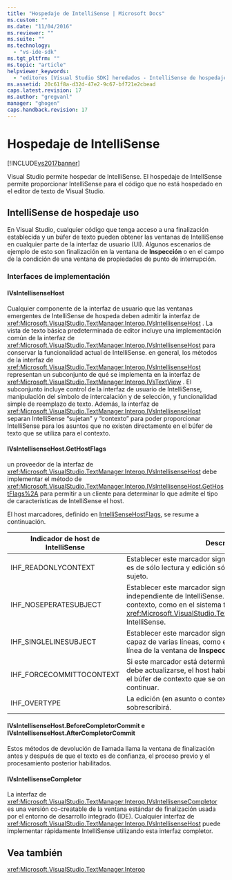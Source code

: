```yaml
---
title: "Hospedaje de IntelliSense | Microsoft Docs"
ms.custom: ""
ms.date: "11/04/2016"
ms.reviewer: ""
ms.suite: ""
ms.technology: 
  - "vs-ide-sdk"
ms.tgt_pltfrm: ""
ms.topic: "article"
helpviewer_keywords: 
  - "editores [Visual Studio SDK] heredados - IntelliSense de hospedaje"
ms.assetid: 20c61f8a-d32d-47e2-9c67-bf721e2cbead
caps.latest.revision: 17
ms.author: "gregvanl"
manager: "ghogen"
caps.handback.revision: 17
---
```

# Hospedaje de IntelliSense
[!INCLUDE[vs2017banner](../code-quality/includes/vs2017banner.md)]

Visual Studio permite hospedar de IntelliSense.  El hospedaje de IntellSense permite proporcionar IntelliSense para el código que no está hospedado en el editor de texto de Visual Studio.  
  
## IntelliSense de hospedaje uso  
 En Visual Studio, cualquier código que tenga acceso a una finalización establecida y un búfer de texto pueden obtener las ventanas de IntelliSense en cualquier parte de la interfaz de usuario \(UI\).  Algunos escenarios de ejemplo de esto son finalización en la ventana de **Inspección** o en el campo de la condición de una ventana de propiedades de punto de interrupción.  
  
### Interfaces de implementación  
  
#### IVsIntellisenseHost  
 Cualquier componente de la interfaz de usuario que las ventanas emergentes de IntelliSense de hospeda deben admitir la interfaz de <xref:Microsoft.VisualStudio.TextManager.Interop.IVsIntellisenseHost> .  La vista de texto básica predeterminada de editor incluye una implementación común de la interfaz de <xref:Microsoft.VisualStudio.TextManager.Interop.IVsIntellisenseHost> para conservar la funcionalidad actual de IntelliSense.  en general, los métodos de la interfaz de <xref:Microsoft.VisualStudio.TextManager.Interop.IVsIntellisenseHost> representan un subconjunto de qué se implementa en la interfaz de <xref:Microsoft.VisualStudio.TextManager.Interop.IVsTextView> .  El subconjunto incluye control de la interfaz de usuario de IntelliSense, manipulación del símbolo de intercalación y de selección, y funcionalidad simple de reemplazo de texto.  Además, la interfaz de <xref:Microsoft.VisualStudio.TextManager.Interop.IVsIntellisenseHost> separan IntelliSense “sujetan” y “contexto” para poder proporcionar IntelliSense para los asuntos que no existen directamente en el búfer de texto que se utiliza para el contexto.  
  
#### IVsIntellisenseHost.GetHostFlags  
 un proveedor de la interfaz de <xref:Microsoft.VisualStudio.TextManager.Interop.IVsIntellisenseHost> debe implementar el método de <xref:Microsoft.VisualStudio.TextManager.Interop.IVsIntellisenseHost.GetHostFlags%2A> para permitir a un cliente para determinar lo que admite el tipo de características de IntelliSense el host.  
  
 El host marcadores, definido en [IntelliSenseHostFlags](../extensibility/intellisensehostflags.md), se resume a continuación.  
  
|Indicador de host de IntelliSense|Descripción|  
|---------------------------------------|-----------------|  
|IHF\_READONLYCONTEXT|Establecer este marcador significa que el búfer de contexto es de sólo lectura y edición sólo se produce dentro del texto sujeto.|  
|IHF\_NOSEPERATESUBJECT|Establecer este marcador significa que no hay ningún asunto independiente de IntelliSense.  El objeto existe en el búfer de contexto, como en el sistema tradicional de <xref:Microsoft.VisualStudio.TextManager.Interop.IVsTextView> IntelliSense.|  
|IHF\_SINGLELINESUBJECT|Establecer este marcador significa que el asunto no es capaz de varias líneas, como en una edición de una sola línea de la ventana de **Inspección** .|  
|IHF\_FORCECOMMITTOCONTEXT|Si este marcador está determinado y el búfer de contexto debe actualizarse, el host habilita la marca de solo lectura en el búfer de contexto que se omiten y ediciones para continuar.|  
|IHF\_OVERTYPE|La edición \(en asunto o contexto\) debe hacer en modo sobrescribirá.|  
  
#### IVsIntellisenseHost.BeforeCompletorCommit e IVsIntellisenseHost.AfterCompletorCommit  
 Estos métodos de devolución de llamada llama la ventana de finalización antes y después de que el texto es de confianza, el proceso previo y el procesamiento posterior habilitados.  
  
#### IVsIntellisenseCompletor  
 La interfaz de <xref:Microsoft.VisualStudio.TextManager.Interop.IVsIntellisenseCompletor> es una versión co\-creatable de la ventana estándar de finalización usada por el entorno de desarrollo integrado \(IDE\).  Cualquier interfaz de <xref:Microsoft.VisualStudio.TextManager.Interop.IVsIntellisenseHost> puede implementar rápidamente IntelliSense utilizando esta interfaz completor.  
  
## Vea también  
 <xref:Microsoft.VisualStudio.TextManager.Interop>